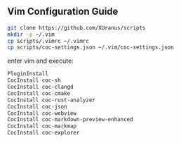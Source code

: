 ## Vim Configuration Guide

```bash
git clone https://github.com/XUranus/scripts
mkdir -p ~/.vim
cp scripts/.vimrc ~/.vimrc
cp scripts/coc-settings.json ~/.vim/coc-settings.json
```

enter vim and execute:
```bash
PluginInstall
CocInstall coc-sh
CocInstall coc-clangd  
CocInstall coc-cmake
CocInstall coc-rust-analyzer
CocInstall coc-json
CocInstall coc-webview
CocInstall coc-markdown-preview-enhanced
CocInstall coc-markmap
CocInstall coc-explorer
```

